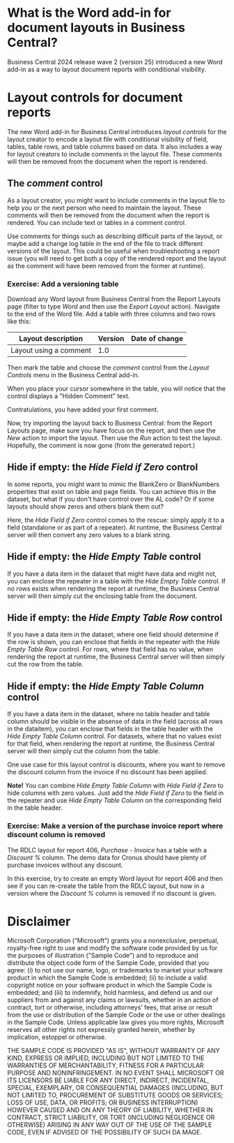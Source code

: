 # What is the Word add-in for document layouts in Business Central?
Business Central 2024 release wave 2 (version 25) introduced a new Word add-in as a way to layout document reports with conditional visibility.

# Layout controls for document reports

The new Word add-in for Business Central introduces *layout controls* for the layout creator to encode a layout file with conditional visibility of field, tables, table rows, and table columns based on data. It also includes a way for layout creators to include comments in the layout file. These comments will then be removed from the document when the report is rendered.

## The *comment* control

As a layout creator, you might want to include comments in the layout file to help you or the next person who need to maintain the layout. These comments will then be removed from the document when the report is rendered. You can include text or tables in a comment control. 

Use comments for things such as describing difficult parts of the layout, or maybe add a change log table in the end of the file to track different versions of the layout. This could be useful when troubleshooting a report issue (you will need to get both a copy of the rendered report and the layout as the comment will have been removed from the former at runtime).

### Exercise: Add a versioning table

Download any Word layout from Business Central from the Report Layouts page (filter to type *Word* and then use the *Export Layout* action). Navigate to the end of the Word file. Add a table with three columns and two rows like this:

| Layout description | Version | Date of change |
| ------------------ | ------- | -------------- | 
| Layout using a comment | 1.0 | <todays date> |

Then mark the table and choose the *comment* control from the *Layout Controls* menu in the Business Central add-in.

When you place your cursor somewhere in the table, you will notice that the control displays a "Hidden Comment" text. 

Contratulations, you have added your first comment. 

Now, try importing the layout back to Business Central: from the Report Layouts page, make sure you have focus on the report, and then use the *New* action to import the layout. Then use the *Run* action to test the layout. Hopefully, the comment is now gone (from the generated report.)

## Hide if empty: the *Hide Field if Zero* control

In some reports, you might want to mimic the BlankZero or BlankNumbers properties that exist on table and page fields. You can achieve this in the dataset, but what if you don't have control over the AL code? Or if some layouts should show zeros and others blank them out? 

Here, the *Hide Field if Zero* control comes to the rescue: simply apply it to a field (standalone or as part of a repeater). At runtime, the Business Central server will then convert any zero values to a blank string.


## Hide if empty: the *Hide Empty Table* control

If you have a data item in the dataset that might have data and might not, you can enclose the repeater in a table with the *Hide Empty Table* control. If no rows exists when rendering the report at runtime, the Business Central server will then simply cut the enclosing table from the document. 


## Hide if empty: the *Hide Empty Table Row* control

If you have a data item in the dataset, where one field should determine if the row is shown, you can enclose that fields in the repeater with the *Hide Empty Table Row* control. For rows, where that field has no value, when rendering the report at runtime, the Business Central server will then simply cut the row from the table. 


## Hide if empty: the *Hide Empty Table Column* control

If you have a data item in the dataset, where no table header and table column should be visible in the absense of data in the field (across all rows in the dataitem), you can enclose that fields in the table header with the *Hide Empty Table Column* control. For datasets, where that no values exist for that field, when rendering the report at runtime, the Business Central server will then simply cut the column from the table. 

One use case for this layout control is discounts, where you want to remove the discount column from the invoice if no discount has been applied. 

**Note!** You can combine *Hide Empty Table Column* with *Hide Field if Zero* to hide columns with zero values. Just add the *Hide Field if Zero* to the field in the repeater and use *Hide Empty Table Column* on the corresponding field in the table header.

### Exercise: Make a version of the purchase invoice report where discount column is removed

The RDLC layout for report 406, *Purchase - Invoice* has a table with a *Discount %* column. The demo data for Cronus should have plenty of purchase invoices without any discount. 

In this exercise, try to create an empty Word layout for report 406 and then see if you can re-create the table from the RDLC layout, but now in a version where the *Discount %* column is removed if no discount is given.


# Disclaimer
Microsoft Corporation (“Microsoft”) grants you a nonexclusive, perpetual, royalty-free right to use and modify the software code provided by us for the purposes of illustration  ("Sample Code") and to reproduce and distribute the object code form of the Sample Code, provided that you agree: (i) to not use our name, logo, or trademarks to market your software product in which the Sample Code is embedded; (ii) to include a valid copyright notice on your software product in which the Sample Code is embedded; and (iii) to indemnify, hold harmless, and defend us and our suppliers from and against any claims or lawsuits, whether in an action of contract, tort or otherwise, including attorneys’ fees, that arise or result from the use or distribution of the Sample Code or the use or other dealings in the Sample Code. Unless applicable law gives you more rights, Microsoft reserves all other rights not expressly granted herein, whether by implication, estoppel or otherwise. 

THE SAMPLE CODE IS PROVIDED "AS IS", WITHOUT WARRANTY OF ANY KIND, EXPRESS OR IMPLIED, INCLUDING BUT NOT LIMITED TO THE WARRANTIES OF MERCHANTABILITY, FITNESS FOR A PARTICULAR PURPOSE AND NONINFRINGEMENT. IN NO EVENT SHALL MICROSOFT OR ITS LICENSORS BE LIABLE FOR ANY DIRECT, INDIRECT, INCIDENTAL, SPECIAL, EXEMPLARY, OR CONSEQUENTIAL DAMAGES (INCLUDING, BUT NOT LIMITED TO, PROCUREMENT OF SUBSTITUTE GOODS OR SERVICES; LOSS OF USE, DATA, OR PROFITS; OR BUSINESS INTERRUPTION) HOWEVER CAUSED AND ON ANY THEORY OF LIABILITY, WHETHER IN CONTRACT, STRICT LIABILITY, OR TORT (INCLUDING NEGLIGENCE OR OTHERWISE) ARISING IN ANY WAY OUT OF THE USE OF THE SAMPLE CODE, EVEN IF ADVISED OF THE POSSIBILITY OF SUCH DA MAGE.
